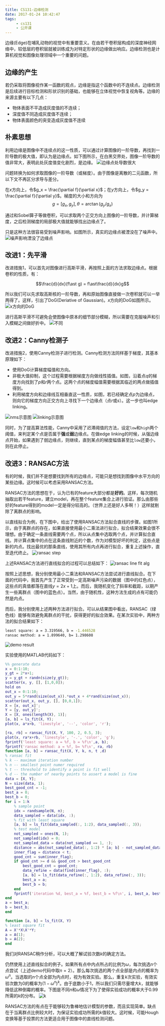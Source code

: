 ```yaml
---
title: CS131-边缘检测
date: 2017-01-24 10:42:47
tags:
     - cs131
     - 公开课
---
```

边缘(Edge)在哺乳动物的视觉中有重要意义。在由若干卷积层构成的深度神经网络中，较低层的卷积层就被训练成为对特定形状的边缘做出响应。边缘检测也是计算机视觉和图像处理领域中一个重要的问题。

## 边缘的产生
若仍采取将图像视作某一函数的观点，边缘是指这个函数中的不连续点。边缘检测是后续进行目标检测和形状识别的基础，也能够在立体视觉中恢复视角等。边缘的来源主要有以下几点：
- 物体表面不平造成灰度值的不连续；
- 深度值不同造成灰度值不连续；
- 物体表面颜色的突变造成灰度值不连续

## 朴素思想
利用边缘是图像中不连续点的这一性质，可以通过计算图像的一阶导数，再找到一阶导数的极大值，即认为是边缘点。如下图所示，在白黑交界处，图像一阶导数的值非常大，表明此处灰度值变化剧烈，是边缘。
![边缘点处导数很大](/img/edge_deriative.png)

问题转换为如何求取图像的一阶导数（或梯度）。由于图像是离散的二元函数，所以下文不再区分求导与差分。

在$x$方向上，令$g_x = \frac{\partial f}{\partial x}$；在$y$方向上，令$g_y = \frac{\partial f}{\partial y}$。梯度的大小和方向为
$$g = \lbrack g_x, g_y\rbrack, \theta = \arctan(g_y/g_x)$$

通过和Sobel算子等做卷积，可以求取两个正交方向上图像的一阶导数，并计算梯度，之后检测梯度的局部极大值就能够找出边缘点了。

只是这种方法很容易受到噪声影响。如图所示，真实的边缘点被湮没在了噪声中。
![噪声影响湮没了边缘点](/img/fun_noise.png)

## 改进1：先平滑
改进措施1，可以首先对图像进行高斯平滑，再按照上面的方法求取边缘点。根据卷积的性质，有：

$$\frac{d}{dx}(f\ast g) = f\ast\frac{d}{dx}g$$

所以我们可以先求取高斯核的一阶导数，再和原始图像直接做一次卷积就可以一举两得了。这样，引出了DoG(Deriative of Gaussian)。$x$方向的DoG如图所示。
![x方向的DoG](/img/dog_x.png)

进行高斯平滑不可避免会使图像中原本的细节部分模糊，所以需要在克服噪声和引入模糊之间做好折中。
![不同](/img/dog_different_size.png)

## 改进2：Canny检测子
改进措施2，使用Canny检测子进行检测。Canny检测方法同样基于梯度，其基本原理如下：
- 使用DoG计算梯度幅值和方向。
- 非极大值抑制，这个过程需要根据梯度方向做线性插值。如图，沿着点$q$的梯度方向找到了$p$和$r$两个点。这两个点的梯度幅值需要根据其临近的两点做插值得到。
- 利用梯度方向和边缘线互相垂直这一性质，如图，若已经确定点$p$为边缘点，则向它的梯度方向正交方向上寻找下一个边缘点（点$r$或$s$）。这一步也叫edge linking。

![nms示意图](/img/canny_nms.png)
![linking示意图](/img/canny_linking.png)

同时，为了提高算法性能，Canny中采用了迟滞阈值的方法，设定`low`和`high`两个阈值，来判定某个点是否属于**强**或**弱**边缘点。在做edge linking的时候，从强边缘点开始，如果遇到了弱边缘点，则继续，直到某点的梯度幅值甚至比`low`还要小，则在此停止。

## 改进3：RANSAC方法
有的时候，我们并不是想要找到所有的边缘点，可能只是想找到图像中水平方向的某些边缘。这时候可以考虑采用RANSAC方法。

RANSAC方法的思想在于，认为已有的feature大部分都是**好的**。这样，每次随机抽取出若干feature，建立model，再在整个feature集合上进行验证。那么由那些好的feature得到的model一定是得分较高的。（世界上还是好人多啊！）这样就剔除了离群点的影响。

以直线拟合为例，在下图中，给出了使用RANSAC方法拟合直线的步骤。如图1所示，由于离群点的存在，如果直接使用最小二乘法进行拟合，拟合结果效果会很不理想。由于确定一条直线需要两个点，所以从点集中选取两个点，并计算拟合直线。并计算点集中的点在这条直线附近的个数，作为对模型好坏的判定，这些点是新的内点。找出最优的那条直线，使用其所有内点再进行拟合，重复上述操作，直至迭代终止。
![ransac step](/img/ransac_step.png)

上述RANSAC方法进行直线拟合的过程可以总结如下：
![ransac line fit alg](/img/ransac_line_fit.png)

按照上述思想，我分别使用最小二乘法和RANSAC方法尝试进行直线拟合。在下面的代码中，我首先产生了正常受到一定高斯噪声污染的数据（图中的红色点），这些点的真值都落在直线$y = 2x+1$上。而后，我随机变化了斜率和截距，以期产生一些离群点（图中的蓝色点）。当然，由于随机性，这种方法生成的点有可能仍然是内点。

而后，我分别使用上述两种方法进行拟合。可以从结果图中看出，RANSAC（绿色线）能够有效避免离群点的干扰，获得更好的拟合效果。在某次实验中，两种方法的拟合结果如下：
``` bash
least square: a = 3.319566, b = -1.446528
ransac method: a = 1.899640, b= 1.298608
```
![demo result](/img/line_fit_demo.png)

实验使用的MATLAB代码如下：
``` matlab
%% generate data
x = 0:1:10;
y_gt = 2*x+1;
y = y_gt + randn(size(y_gt));
scatter(x, y, [], [1,0,0]);
hold on
out_x = 0:1:10;
out_y = 5*rand(size(out_x)).*out_x + 4*rand(size(out_x));
scatter(out_x, out_y, [], [0,0,1]);
X = [x, out_x]';
Y = [y, out_y]';
X = [X, ones(length(X), 1)];
[a, b] = ls_fit(X, Y);
plot(x, a*x+b, 'linestyle', '--', 'color', 'r');

[ra, rb] = ransac_fit(X, Y, 100, 2, 0.5, 3);
plot(x, ra*x+rb, 'linestyle', '-.', 'color', 'g');
fprintf('least square: a = %f, b = %f\n',a, b);
fprintf('ransac method: a = %f, b= %f\n', ra, rb)
function [a, b] = ransac_fit(X, Y, k, n, t ,d)
% ransac fit
% k -- maximum iteration number
% n -- smallest point numer required
% t -- threshold to identify a point is fit well
% d -- the number of nearby points to assert a model is fine
data = [X, Y];
N = size(data, 1);
best_good_cnt = -1;
best_a = 0;
best_b = 0;
for i = 1:k
    % sample point
    idx = randsample(N, n);
    data_sampled = data(idx, :);
    % fit with least square
    [a, b] = ls_fit(data_sampled(:, 1:2), data_sampled(:, 3));
    % test model
    not_sampled = ones(N, 1);
    not_sampled(idx) = 0;
    not_sampled_data = data(not_sampled == 1, :);
    distance = abs(not_sampled_data(:, 1:2) * [a; b] - not_sampled_data(:, 3)) / sqrt(a^2+1);
    inner_flag = distance < t;
    good_cnt = sum(inner_flag);
    if good_cnt >= d && good_cnt > best_good_cnt
        best_good_cnt = good_cnt;
        data_refine = data(find(inner_flag), :);
        [a, b] = ls_fit(data_refine(:, 1:2), data_refine(:, 3));
        best_a = a;
        best_b = b;
    end
    fprintf('iteration %d, best_a = %f, best_b = %f\n', i, best_a, best_b);
end
a = best_a;
b = best_b;
end

function [a, b] = ls_fit(X, Y)
% least square fit
A = X'*X\X'*Y;
a = A(1);
b = A(2);
end
```

我们对RANSAC稍作分析，可以大概了解试验次数$k$的确定方法。

仍然使用上述直线拟合的例子。如果所有点中内点所占的比例为$\omega$，每次挑选$n$个点尝试（上述demo代码中取$n=2$）。那么每次挑选的两个点全部是内点的概率为$\omega^n$。当选取的$n$个点全部为内点时，视为有效实验。那么，重复$k$次实验，有效实验次数为0的概率为$(1-\omega^n)^k$。由于底数小于1，所以我们只需尽量增大$k$，就能够降低这种倒霉的概率。下图是不同$n$和$\omega$情况下为了使得实验成功的概率大于0.99所需的$k$的分布。
![k](/img/ransac_k.png)

RANSAC方法的有点在于能够较为鲁棒地估计模型的参数，而且实现简单。缺点在于当离群点比例较大时，为保证实验成功所需的$k$值较大。这时候，可能Hough变换等基于投票的方法更适合用于图像中的直线检测问题。
